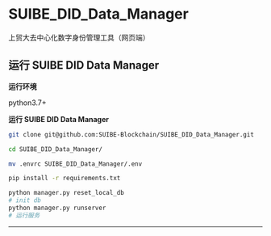# SUIBE_DID_Data_Manager
上贸大去中心化数字身份管理工具（网页端）

## 运行 SUIBE DID Data Manager

**运行环境**

python3.7+

**运行 SUIBE DID Data Manager**

~~~bash
git clone git@github.com:SUIBE-Blockchain/SUIBE_DID_Data_Manager.git

cd SUIBE_DID_Data_Manager/

mv .envrc SUIBE_DID_Data_Manager/.env

pip install -r requirements.txt

python manager.py reset_local_db
# init db
python manager.py runserver 
# 运行服务
~~~



-----------------





